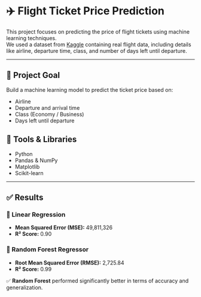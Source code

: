 # ✈️ Flight Ticket Price Prediction

This project focuses on predicting the price of flight tickets using machine learning techniques.  
We used a dataset from [Kaggle](https://www.kaggle.com/datasets/shubhambathwal/flight-price-prediction) containing real flight data, including details like airline, departure time, class, and number of days left until departure.

---

## 📌 Project Goal

Build a machine learning model to predict the ticket price based on:

- Airline
- Departure and arrival time
- Class (Economy / Business)
- Days left until departure



## 🧰 Tools & Libraries

- Python
- Pandas & NumPy
- Matplotlib
- Scikit-learn

---

## ✅ Results

### 🔹 Linear Regression
- **Mean Squared Error (MSE):** 49,811,326  
- **R² Score:** 0.90

### 🔹 Random Forest Regressor
- **Root Mean Squared Error (RMSE):** 2,725.84  
- **R² Score:** 0.99

✅ **Random Forest** performed significantly better in terms of accuracy and generalization.

